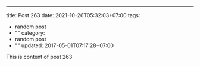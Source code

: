 ---
title: Post 263
date: 2021-10-26T05:32:03+07:00
tags:
  - random post
  - ""
category:
  - random post
  - ""
updated: 2017-05-01T07:17:28+07:00

This is content of post 263